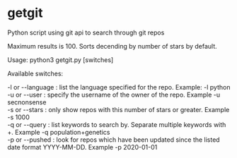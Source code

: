 # getgit
Python script using git api to search through git repos

Maximum results is 100.  Sorts decending by number of stars by default.    

Usage: python3 getgit.py [switches]  

Available switches:

-l or --language : list the language specified for the repo.  Example: -l python  
-u or --user     : specify the username of the owner of the repo.  Example -u secnonsense  
-s or --stars    : only show repos with this number of stars or greater.  Example -s 1000  
-q or --query    : list keywords to search by. Separate multiple keywords with +.  Example -q population+genetics  
-p or --pushed   : look for repos which have been updated since the listed date format YYYY-MM-DD. Example -p 2020-01-01  



